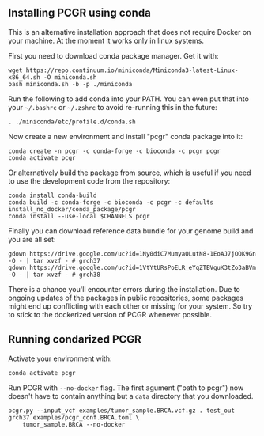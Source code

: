 ## Installing PCGR using conda

This is an alternative installation approach that does not require Docker on your machine. At the moment it works only in linux systems.

First you need to download conda package manager. Get it with:

```
wget https://repo.continuum.io/miniconda/Miniconda3-latest-Linux-x86_64.sh -O miniconda.sh
bash miniconda.sh -b -p ./miniconda
```

Run the following to add conda into your PATH. You can even put that into your `~/.bashrc` or `~/.zshrc` to avoid re-running this in the future:

```
. ./miniconda/etc/profile.d/conda.sh
```

Now create a new environment and install "pcgr" conda package into it:

```
conda create -n pcgr -c conda-forge -c bioconda -c pcgr pcgr
conda activate pcgr
```

Or alternatively build the package from source, which is useful if you need to use the development code from the repository:

```
conda install conda-build
conda build -c conda-forge -c bioconda -c pcgr -c defaults install_no_docker/conda_package/pcgr
conda install --use-local $CHANNELS pcgr
```

Finally you can download reference data bundle for your genome build and you are all set:

```
gdown https://drive.google.com/uc?id=1Ny0diC7MumyaOLutN8-1EoAJ7jOOK9Gn -O - | tar xvzf - # grch37
gdown https://drive.google.com/uc?id=1VtYtURsPoELR_eYqZTBVguK3tZo3aBVm -O - | tar xvzf - # grch38
```

There is a chance you'll encounter errors during the installation. Due to ongoing updates of the packages in public repositories, some packages might end up conflicting with each other or missing for your system. So try to stick to the dockerized version of PCGR whenever possible.

## Running condarized PCGR

Activate your environment with:

```
conda activate pcgr
```

Run PCGR with `--no-docker` flag. The first agument ("path to pcgr") now doesn't have to contain anything but a `data` directory that you downloaded.

```
pcgr.py --input_vcf examples/tumor_sample.BRCA.vcf.gz . test_out grch37 examples/pcgr_conf.BRCA.toml \
    tumor_sample.BRCA --no-docker
```
